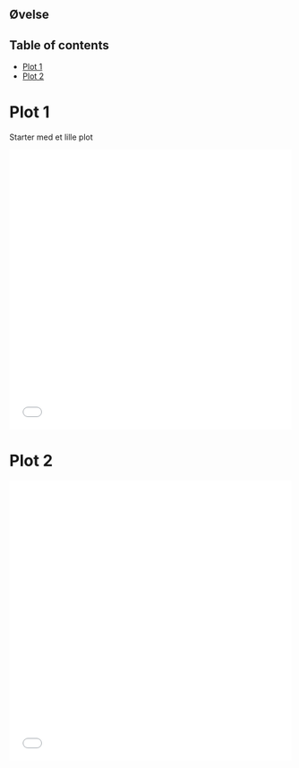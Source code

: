 ## Øvelse 



## Table of contents

- [Plot 1](#plot1)
- [Plot 2](#plot1)


# Plot 1




Starter med et lille plot 

<iframe src="flowers.html" sandbox="allow-same-origin allow-scripts" width="100%" height="500" scrolling="no" seamless="seamless" frameborder="0"> </iframe>


# Plot 2


<iframe src="hejminven123.html" sandbox="allow-same-origin allow-scripts" width="100%" height="500" scrolling="no" seamless="seamless" frameborder="0"> </iframe>


